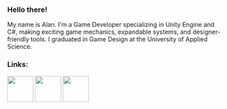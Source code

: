 ### Hello there! 

My name is Alan. I'm a Game Developer specializing in Unity Engine and C#, making exciting game mechanics, expandable systems, and designer-friendly tools. I graduated in Game Design at the University of Applied Science.

### Links:
<a title="itch.io" href="https://psikh286.itch.io/"><img width="60" src="https://www.svgrepo.com/show/452232/itch-io.svg"></a> 
<a title="LinkedIn" href="https://www.linkedin.com/in/alan-berberov-53844027a/"><img width="60" src="https://www.svgrepo.com/show/452047/linkedin-1.svg"></a> 
<a title="Portfolio" href="https://www.alanberberov.com/"><img width="60" src="https://www.alanberberov.com/favicon.ico"></a> 
